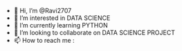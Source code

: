 - 👋 Hi, I’m @Ravi2707
- 👀 I’m interested in DATA SCIENCE
- 🌱 I’m currently learning PYTHON
- 💞️ I’m looking to collaborate on DATA SCIENCE PROJECT
- 📫 How to reach me : 

<!---
Ravi2707/Ravi2707 is a ✨ special ✨ repository because its `README.md` (this file) appears on your GitHub profile.
You can click the Preview link to take a look at your changes.
--->
